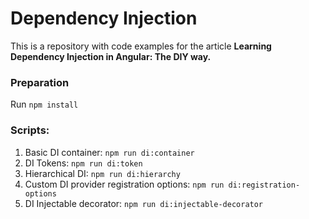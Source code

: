 # Dependency Injection

This is a repository with code examples for the article **Learning Dependency Injection in Angular: The DIY way.**

### Preparation
Run `npm install`

### Scripts:
1. Basic DI container: `npm run di:container`
2. DI Tokens: `npm run di:token`
3. Hierarchical DI: `npm run di:hierarchy`
4. Custom DI provider registration options: `npm run di:registration-options`
5. DI Injectable decorator: `npm run di:injectable-decorator`
